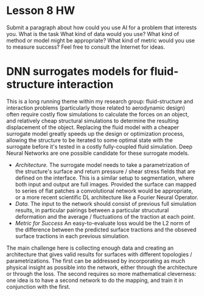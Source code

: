 # Lesson 8 HW
Submit a paragraph about how could you use AI for a problem that interests you. What is the task What kind of data would you use? What kind of method or model might be appropriate? What kind of metric would you use to measure success? Feel free to consult the Internet for ideas.

# DNN surrogates models for fluid-structure interaction
This is a long running theme within my research group: fluid-structure and interaction problems (particularly those related to aerodynamic design) often require costly flow simulations to calculate the forces on an object, and relatively cheap structural simulations to determine the resulting displacement of the object. Replacing the fluid model with a cheaper surrogate model greatly speeds up the design or optimization process, allowing the structure to be iterated to some optimal state with the surrogate before it's tested in a costly fully-coupled fluid simulation. Deep Neural Networks are one possible candidate for these surrogate models.

 - *Architecture.* The surrogate model needs to take a parametrization of the structure's surface and return pressure / shear stress fields that are defined on the interface. This is a similar setup to segmentation, where both input and output are full images. Provided the surface can mapped to series of flat patches a convolutional network would be appropriate, or a more recent scientific DL architecture like a Fourier Neural Operator.
  - *Data.* The input to the network should consist of previous full simulation results, in particular pairings between a particular strucutural deformation and the average / fluctuations of the traction at each point.
  - *Metric for Success* An easy-to-evaluate loss would be the L2 norm of the difference between the predicted surface tractions and the obseved surface tractions in each previous simulation. 

  The main challenge here is collecting enough data and creating an architecture that gives valid results for surfaces with different topologies / parametrizations. The first can be addressed by incorporating as much physical insight as possible into the network, either through the architecture or through the loss. The second requires so more mathematical cleverness: one idea is to have a second network to do the mapping, and train it in conjunction with the first.